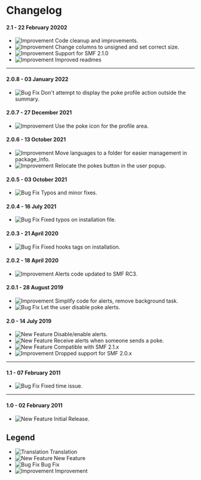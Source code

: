 # Changelog

#### 2.1 - 22 February 20202
- ![Improvement](https://smftricks.com/assets/changelog/tag--pencil.png) Code cleanup and improvements.
- ![Improvement](https://smftricks.com/assets/changelog/tag--pencil.png) Change columns to unsigned and set correct size.
- ![Improvement](https://smftricks.com/assets/changelog/tag--pencil.png) Support for SMF 2.1.0
- ![Improvement](https://smftricks.com/assets/changelog/tag--pencil.png) Improved readmes
---
#### 2.0.8 - 03 January 2022
- ![Bug Fix](https://smftricks.com/assets/changelog/bug--minus.png) Don't attempt to display the poke profile action outside the summary.

#### 2.0.7 - 27 December 2021
- ![Improvement](https://smftricks.com/assets/changelog/tag--pencil.png) Use the poke icon for the profile area.

#### 2.0.6 - 13 October 2021
- ![Improvement](https://smftricks.com/assets/changelog/tag--pencil.png) Move languages to a folder for easier management in package_info.
- ![Improvement](https://smftricks.com/assets/changelog/tag--pencil.png) Relocate the pokes button in the user popup.

#### 2.0.5 - 03 October 2021
- ![Bug Fix](https://smftricks.com/assets/changelog/bug--minus.png) Typos and minor fixes.

#### 2.0.4 - 16 July 2021
- ![Bug Fix](https://smftricks.com/assets/changelog/bug--minus.png) Fixed typos on installation file.

#### 2.0.3 - 21 April 2020
- ![Bug Fix](https://smftricks.com/assets/changelog/bug--minus.png) Fixed hooks tags on installation.

#### 2.0.2 - 18 April 2020
- ![Improvement](https://smftricks.com/assets/changelog/tag--pencil.png) Alerts code updated to SMF RC3.

#### 2.0.1 - 28 August 2019
- ![Improvement](https://smftricks.com/assets/changelog/tag--pencil.png) Simplify code for alerts, remove background task.
- ![Bug Fix](https://smftricks.com/assets/changelog/bug--minus.png) Let the user disable poke alerts.

#### 2.0 - 14 July 2019
- ![New Feature](https://smftricks.com/assets/changelog/tag--plus.png) Disable/enable alerts.
- ![New Feature](https://smftricks.com/assets/changelog/tag--plus.png) Receive alerts when someone sends a poke.
- ![New Feature](https://smftricks.com/assets/changelog/tag--plus.png) Compatible with SMF 2.1.x
- ![Improvement](https://smftricks.com/assets/changelog/tag--pencil.png) Dropped support for SMF 2.0.x
---
#### 1.1 - 07 February 2011
- ![Bug Fix](https://smftricks.com/assets/changelog/bug--minus.png) Fixed time issue.
---
#### 1.0 - 02 February 2011
- ![New Feature](https://smftricks.com/assets/changelog/tag--plus.png) Initial Release.

## Legend
- ![Translation](https://smftricks.com/assets/changelog/language.png) Translation
- ![New Feature](https://smftricks.com/assets/changelog/tag--plus.png) New Feature
- ![Bug Fix](https://smftricks.com/assets/changelog/bug--minus.png) Bug Fix
- ![Improvement](https://smftricks.com/assets/changelog/tag--pencil.png) Improvement